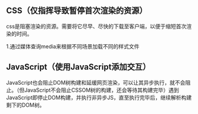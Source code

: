 ## CSS（仅指挥导致暂停首次渲染的资源）

css是阻塞渲染的资源。需要将它尽早、尽快的下载至客户端，以便于缩短首次渲染的时间。

1.通过媒体查询media来根据不同场景加载不同的样式文件

## JavaScript（使用JavaScript添加交互）

JavaScript也会阻止DOM树构建和延缓网页渲染，可以让其异步执行，就不会阻止。（但JavaScript不会阻止CSSOM树的构建，还会等待其构建完毕）遇到JavaScript即停止DOM构建，并执行非异步JS，直至执行完毕后，继续解析构建剩下的DOM树。



